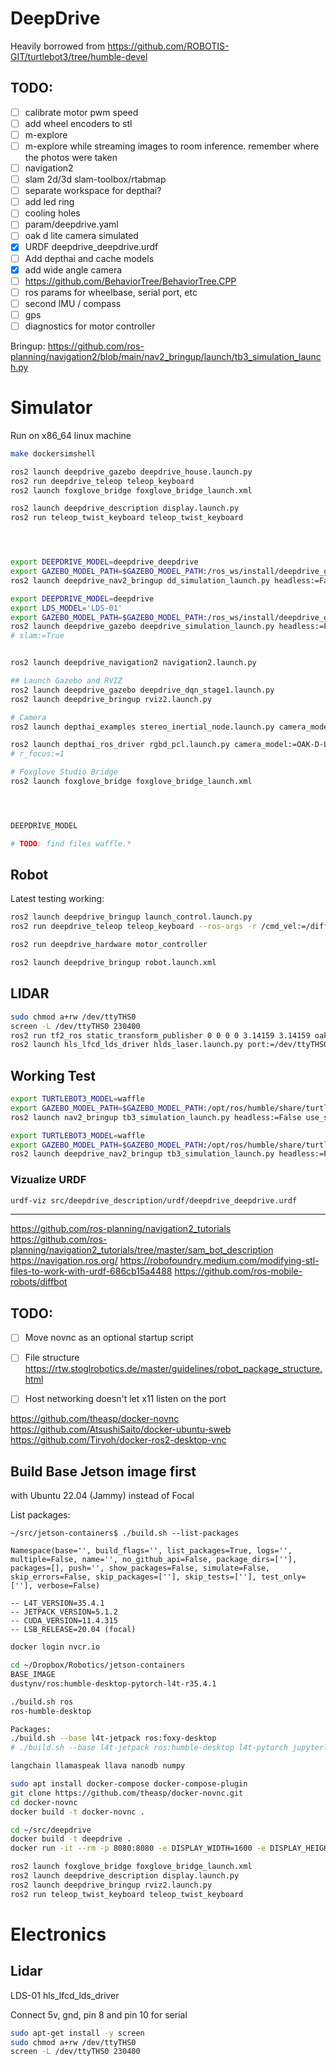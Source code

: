 # DeepDrive
Heavily borrowed from https://github.com/ROBOTIS-GIT/turtlebot3/tree/humble-devel

## TODO:
- [ ] calibrate motor pwm speed
- [ ] add wheel encoders to stl
- [ ] m-explore
- [ ] m-explore while streaming images to room inference. remember where the photos were taken
- [ ] navigation2
- [ ] slam 2d/3d slam-toolbox/rtabmap
- [ ] separate workspace for depthai?
- [ ] add led ring
- [ ] cooling holes
- [ ] param/deepdrive.yaml
- [ ] oak d lite camera simulated
- [x] URDF deepdrive_deepdrive.urdf
- [ ] Add depthai and cache models
- [x] add wide angle camera
- [ ] https://github.com/BehaviorTree/BehaviorTree.CPP
- [ ] ros params for wheelbase, serial port, etc
- [ ] second IMU / compass
- [ ] gps
- [ ] diagnostics for motor controller

Bringup:
https://github.com/ros-planning/navigation2/blob/main/nav2_bringup/launch/tb3_simulation_launch.py

# Simulator
Run on x86_64 linux machine

```sh
make dockersimshell

ros2 launch deepdrive_gazebo deepdrive_house.launch.py
ros2 run deepdrive_teleop teleop_keyboard
ros2 launch foxglove_bridge foxglove_bridge_launch.xml

ros2 launch deepdrive_description display.launch.py
ros2 run teleop_twist_keyboard teleop_twist_keyboard




export DEEPDRIVE_MODEL=deepdrive_deepdrive
export GAZEBO_MODEL_PATH=$GAZEBO_MODEL_PATH:/ros_ws/install/deepdrive_gazebo/share/deepdrive_gazebo/models
ros2 launch deepdrive_nav2_bringup dd_simulation_launch.py headless:=False

export DEEPDRIVE_MODEL=deepdrive
export LDS_MODEL='LDS-01'
export GAZEBO_MODEL_PATH=$GAZEBO_MODEL_PATH:/ros_ws/install/deepdrive_gazebo/share/deepdrive_gazebo/models
ros2 launch deepdrive_gazebo deepdrive_simulation_launch.py headless:=False robot_name:=deepdrive_deepdrive 
# slam:=True


ros2 launch deepdrive_navigation2 navigation2.launch.py

## Launch Gazebo and RVIZ
ros2 launch deepdrive_gazebo deepdrive_dqn_stage1.launch.py
ros2 launch deepdrive_bringup rviz2.launch.py

# Camera
ros2 launch depthai_examples stereo_inertial_node.launch.py camera_model:=OAK-D-LITE enableRviz:=False depth_aligned:=True rectify:=True

ros2 launch depthai_ros_driver rgbd_pcl.launch.py camera_model:=OAK-D-LITE enableRviz:=False depth_aligned:=True rectify:=True r_set_man_focus:=True r_focus:=1 imuMode:=1
# r_focus:=1

# Foxglove Studio Bridge
ros2 launch foxglove_bridge foxglove_bridge_launch.xml




DEEPDRIVE_MODEL

# TODO: find files waffle.*

```

## Robot

Latest testing working:
```sh
ros2 launch deepdrive_bringup launch_control.launch.py
ros2 run deepdrive_teleop teleop_keyboard --ros-args -r /cmd_vel:=/diff_drive_controller/cmd_vel_unstamped
```

```sh
ros2 run deepdrive_hardware motor_controller

ros2 launch deepdrive_bringup robot.launch.xml
```

## LIDAR
```sh
sudo chmod a+rw /dev/ttyTHS0
screen -L /dev/ttyTHS0 230400
ros2 run tf2_ros static_transform_publisher 0 0 0 0 3.14159 3.14159 oak-d-base-frame laser
ros2 launch hls_lfcd_lds_driver hlds_laser.launch.py port:=/dev/ttyTHS0
```

## Working Test
```sh
export TURTLEBOT3_MODEL=waffle
export GAZEBO_MODEL_PATH=$GAZEBO_MODEL_PATH:/opt/ros/humble/share/turtlebot3_gazebo/models
ros2 launch nav2_bringup tb3_simulation_launch.py headless:=False use_sim_time:=True
```

```sh
export TURTLEBOT3_MODEL=waffle
export GAZEBO_MODEL_PATH=$GAZEBO_MODEL_PATH:/opt/ros/humble/share/turtlebot3_gazebo/models
ros2 launch deepdrive_nav2_bringup tb3_simulation_launch.py headless:=False use_sim_time:=True
```


### Vizualize URDF
```sh
urdf-viz src/deepdrive_description/urdf/deepdrive_deepdrive.urdf
```

---

https://github.com/ros-planning/navigation2_tutorials
https://github.com/ros-planning/navigation2_tutorials/tree/master/sam_bot_description
https://navigation.ros.org/
https://robofoundry.medium.com/modifying-stl-files-to-work-with-urdf-686cb15a4488
https://github.com/ros-mobile-robots/diffbot

## TODO:
- [ ] Move novnc as an optional startup script
- [ ] File structure https://rtw.stoglrobotics.de/master/guidelines/robot_package_structure.html
- [ ] Host networking doesn't let x11 listen on the port


https://github.com/theasp/docker-novnc
https://github.com/AtsushiSaito/docker-ubuntu-sweb
https://github.com/Tiryoh/docker-ros2-desktop-vnc


## Build Base Jetson image first 
with Ubuntu 22.04 (Jammy) instead of Focal

List packages:
```
~/src/jetson-containers$ ./build.sh --list-packages

Namespace(base='', build_flags='', list_packages=True, logs='', multiple=False, name='', no_github_api=False, package_dirs=[''], packages=[], push='', show_packages=False, simulate=False, skip_errors=False, skip_packages=[''], skip_tests=[''], test_only=[''], verbose=False)

-- L4T_VERSION=35.4.1
-- JETPACK_VERSION=5.1.2
-- CUDA_VERSION=11.4.315
-- LSB_RELEASE=20.04 (focal)
```


```sh
docker login nvcr.io

cd ~/Dropbox/Robotics/jetson-containers
BASE_IMAGE
dustynv/ros:humble-desktop-pytorch-l4t-r35.4.1

./build.sh ros
ros-humble-desktop

Packages:
./build.sh --base l4t-jetpack ros:foxy-desktop
# ./build.sh --base l4t-jetpack ros:humble-desktop l4t-pytorch jupyterlab

langchain llamaspeak llava nanodb numpy
```

```sh
sudo apt install docker-compose docker-compose-plugin
git clone https://github.com/theasp/docker-novnc.git
cd docker-novnc
docker build -t docker-novnc .

```

```sh
cd ~/src/deepdrive
docker build -t deepdrive .
docker run -it --rm -p 8080:8080 -e DISPLAY_WIDTH=1600 -e DISPLAY_HEIGHT=900 deepdrive /novnc/entrypoint.sh


```


```sh
ros2 launch foxglove_bridge foxglove_bridge_launch.xml
ros2 launch deepdrive_description display.launch.py
ros2 launch deepdrive_bringup rviz2.launch.py
ros2 run teleop_twist_keyboard teleop_twist_keyboard

```




# Electronics

## Lidar
LDS-01
hls_lfcd_lds_driver

Connect 5v, gnd, pin 8 and pin 10 for serial

```sh
sudo apt-get install -y screen
sudo chmod a+rw /dev/ttyTHS0
screen -L /dev/ttyTHS0 230400
```

